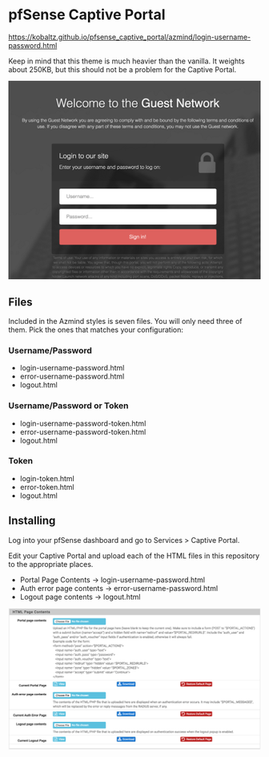 # pfSense Captive Portal

https://kobaltz.github.io/pfsense_captive_portal/azmind/login-username-password.html

Keep in mind that this theme is much heavier than the vanilla. It weights about 250KB, but this should not be a problem for the Captive Portal.

![Screenshot](screenshot.png)

## Files

Included in the Azmind styles is seven files. You will only need three of them. Pick the ones that matches your configuration:

### Username/Password
 - login-username-password.html
 - error-username-password.html
 - logout.html

### Username/Password or Token
 - login-username-password-token.html
 - error-username-password-token.html
 - logout.html


### Token
 - login-token.html
 - error-token.html
 - logout.html 

## Installing

Log into your pfSense dashboard and go to Services > Captive Portal.

Edit your Captive Portal and upload each of the HTML files in this repository to the appropriate places.

  - Portal Page Contents -> login-username-password.html
  - Auth error page contents -> error-username-password.html
  - Logout page contents -> logout.html

![Settings](../settings.png)
